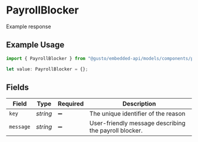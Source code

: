 # PayrollBlocker

Example response

## Example Usage

```typescript
import { PayrollBlocker } from "@gusto/embedded-api/models/components/payrollblocker.js";

let value: PayrollBlocker = {};
```

## Fields

| Field                                                 | Type                                                  | Required                                              | Description                                           |
| ----------------------------------------------------- | ----------------------------------------------------- | ----------------------------------------------------- | ----------------------------------------------------- |
| `key`                                                 | *string*                                              | :heavy_minus_sign:                                    | The unique identifier of the reason                   |
| `message`                                             | *string*                                              | :heavy_minus_sign:                                    | User-friendly message describing the payroll blocker. |